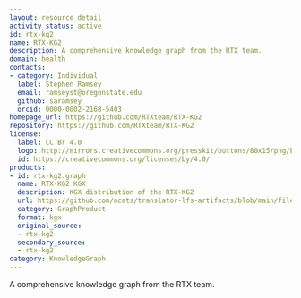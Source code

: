```yaml
---
layout: resource_detail
activity_status: active
id: rtx-kg2
name: RTX-KG2
description: A comprehensive knowledge graph from the RTX team.
domain: health
contacts:
- category: Individual
  label: Stephen Ramsey
  email: ramseyst@oregonstate.edu
  github: saramsey
  orcid: 0000-0002-2168-5403
homepage_url: https://github.com/RTXteam/RTX-KG2
repository: https://github.com/RTXteam/RTX-KG2
license:
  label: CC BY 4.0
  logo: http://mirrors.creativecommons.org/presskit/buttons/80x15/png/by.png
  id: https://creativecommons.org/licenses/by/4.0/
products:
- id: rtx-kg2.graph
  name: RTX-KG2 KGX
  description: KGX distribution of the RTX-KG2
  url: https://github.com/ncats/translator-lfs-artifacts/blob/main/files/
  category: GraphProduct
  format: kgx
  original_source:
  - rtx-kg2
  secondary_source:
  - rtx-kg2
category: KnowledgeGraph
---
```


A comprehensive knowledge graph from the RTX team.
